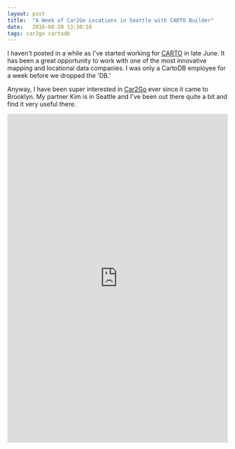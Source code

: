 ```yaml
---
layout: post
title:  "A Week of Car2Go Locations in Seattle with CARTO Builder"
date:   2016-08-28 13:30:10
tags: car2go cartodb 
---
```


I haven't posted in a while as I've started working for [CARTO](https://carto.com/) in late June. It has been a great opportunity to work with one of the most innovative mapping and locational data companies. I was only a CartoDB employee for a week before we dropped the 'DB.' 

Anyway, I have been super interested in [Car2Go](https://www.car2go.com/US/en/) ever since it came to Brooklyn. My partner Kim is in Seattle and I've been out there quite a bit and find it very useful there. 

<iframe width="100%" height="750" frameborder="0" src="https://team.carto.com/u/sheehan-carto/builder/c4816a40-6d41-11e6-88c8-0e3ebc282e83/embed" allowfullscreen webkitallowfullscreen mozallowfullscreen oallowfullscreen msallowfullscreen></iframe>
